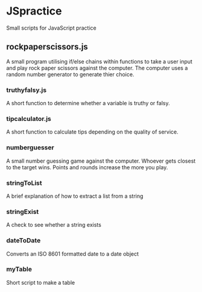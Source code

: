 # JSpractice
Small scripts for JavaScript practice

## rockpaperscissors.js
A small program utilising if/else chains within functions to take a user input and play rock paper scissors against the computer. The computer uses a random number generator to generate thier choice.

### truthyfalsy.js
A short function to determine whether a variable is truthy or falsy.

### tipcalculator.js
A short function to calculate tips depending on the quality of service.

### numberguesser
A small number guessing game against the computer. Whoever gets closest to the target wins. Points and rounds increase the more you play.

### stringToList
A brief explanation of how to extract a list from a string

### stringExist
A check to see whether a string exists

### dateToDate
Converts an ISO 8601 formatted date to a date object

### myTable
Short script to make a table 